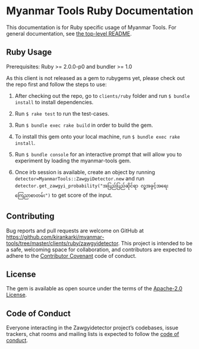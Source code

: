 # Myanmar Tools Ruby Documentation

This documentation is for Ruby specific usage of Myanmar Tools. For general documentation, see [the top-level README](../../README.md).

## Ruby Usage

Prerequisites: Ruby >= 2.0.0-p0 and bundler >= 1.0

As this client is not released as a gem to rubygems yet, please check out the repo first and follow the steps to use:

1. After checking out the repo, go to `clients/ruby` folder and run `$ bundle install` to install dependencies.

2. Run `$ rake test` to run the test-cases.

3. Run `$ bundle exec rake build` in order to build the gem.

4. To install this gem onto your local machine, run `$ bundle exec rake install`.

5. Run `$ bundle console` for an interactive prompt that will allow you to experiment by loading the myanmar-tools gem.

6. Once irb session is available, create an object by running `detector=MyanmarTools::ZawgyiDetector.new` and run `detector.get_zawgyi_probability("အပြည်ပြည်ဆိုင်ရာ လူ့အခွင့်အရေး ကြေညာစာတမ်း")` to get score of the input.

## Contributing

Bug reports and pull requests are welcome on GitHub at https://github.com/kirankarki/myanmar-tools/tree/master/clients/ruby/zawgyidetector. This project is intended to be a safe, welcoming space for collaboration, and contributors are expected to adhere to the [Contributor Covenant](http://contributor-covenant.org) code of conduct.

## License

The gem is available as open source under the terms of the [Apache-2.0 License](http://www.apache.org/licenses/LICENSE-2.0).

## Code of Conduct

Everyone interacting in the Zawgyidetector project’s codebases, issue trackers, chat rooms and mailing lists is expected to follow the [code of conduct](https://github.com/[USERNAME]/zawgyidetector/blob/master/CODE_OF_CONDUCT.md).
